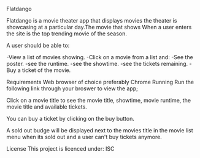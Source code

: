 
Flatdango

Flatdango is a movie theater app that displays movies the theater is showcasing at a particular day.The movie that shows When a user enters the site is the top trending movie of the season.

A user should be able to:

-View a list of movies showing.
-Click on a movie from a list and:
-See the poster.
-see the runtime.
-see the showtime.
-see the tickets remaining.
-Buy a ticket of the movie.

Requirements
Web browser of choice preferably Chrome
Running
Run the following link through your broswer to view the app;

Click on a movie title to see the movie title, showtime, movie runtime, the movie title and available tickets.

You can buy a ticket by clicking on the buy button.

A sold out budge will be displayed next to the movies title in the movie list menu when its sold out and a user can't buy tickets anymore.



License
This project is licenced under: ISC